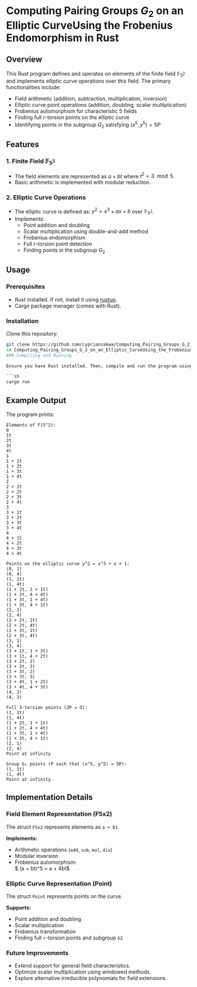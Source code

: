 # Computing Pairing Groups $G_2$ on an Elliptic CurveUsing the Frobenius Endomorphism in Rust

## Overview

This Rust program defines and operates on elements of the finite field $\mathbb{F}_{5^2}$ and implements elliptic curve operations over this field. The primary functionalities include:

- Field arithmetic (addition, subtraction, multiplication, inversion)
- Elliptic curve point operations (addition, doubling, scalar multiplication)
- Frobenius automorphism for characteristic 5 fields
- Finding full $r$-torsion points on the elliptic curve
- Identifying points in the subgroup $G_2$ satisfying $(x^5, y^5) = 5P$

## Features

### 1. **Finite Field $\mathbb{F}_{5^2}$**
- The field elements are represented as $a + bt$ where $t^2 = 3 \mod 5$.
- Basic arithmetic is implemented with modular reduction.

### 2. **Elliptic Curve Operations**
- The elliptic curve is defined as:
  $y^2 = x^3 + ax + b$
  over $\mathbb{F}_{5^2}$.
- Implements:
  - Point addition and doubling
  - Scalar multiplication using double-and-add method
  - Frobenius endomorphism
  - Full $r$-torsion point detection
  - Finding points in the subgroup $G_2$

## Usage
### Prerequisites

- Rust installed. If not, install it using [rustup](https://rustup.rs/).
- Cargo package manager (comes with Rust).

### Installation

Clone this repository:

```sh
git clone https://github.com/cypriansakwa/Computing_Pairing_Groups_G_2_on_an_Elliptic_CurveUsing_the_Frobenius_Endomorphism_in_Rust.git
cd Computing_Pairing_Groups_G_2_on_an_Elliptic_CurveUsing_the_Frobenius_Endomorphism_in_Rust
### Compiling and Running

Ensure you have Rust installed. Then, compile and run the program using:

```sh
cargo run
```
## Example Output

The program prints:
```
Elements of F(5^2):
0
1t
2t
3t
4t
1
1 + 1t
1 + 2t
1 + 3t
1 + 4t
2
2 + 1t
2 + 2t
2 + 3t
2 + 4t
3
3 + 1t
3 + 2t
3 + 3t
3 + 4t
4
4 + 1t
4 + 2t
4 + 3t
4 + 4t

Points on the elliptic curve y^2 = x^3 + x + 1:
(0, 1)
(0, 4)
(1, 1t)
(1, 4t)
(1 + 2t, 1 + 1t)
(1 + 2t, 4 + 4t)
(1 + 3t, 1 + 4t)
(1 + 3t, 4 + 1t)
(2, 1)
(2, 4)
(2 + 2t, 1t)
(2 + 2t, 4t)
(2 + 3t, 1t)
(2 + 3t, 4t)
(3, 1)
(3, 4)
(3 + 1t, 1 + 3t)
(3 + 1t, 4 + 2t)
(3 + 2t, 2)
(3 + 2t, 3)
(3 + 3t, 2)
(3 + 3t, 3)
(3 + 4t, 1 + 2t)
(3 + 4t, 4 + 3t)
(4, 2)
(4, 3)

Full 3-torsion points (3P = O):
(1, 1t)
(1, 4t)
(1 + 2t, 1 + 1t)
(1 + 2t, 4 + 4t)
(1 + 3t, 1 + 4t)
(1 + 3t, 4 + 1t)
(2, 1)
(2, 4)
Point at infinity

Group G₂ points (P such that (x^5, y^5) = 5P):
(1, 1t)
(1, 4t)
Point at infinity
```
## Implementation Details

### Field Element Representation (F5x2)  
The struct `F5x2` represents elements as `a + bt`.  

**Implements:**  
- Arithmetic operations (`add`, `sub`, `mul`, `div`)  
- Modular inversion  
- Frobenius automorphism:  
  $  (a + bt)^5 = a + 4bt$

### Elliptic Curve Representation (Point)  
The struct `Point` represents points on the curve.  

**Supports:**  
- Point addition and doubling  
- Scalar multiplication  
- Frobenius transformation  
- Finding full `r`-torsion points and subgroup `G2`  

### Future Improvements  
- Extend support for general field characteristics.  
- Optimize scalar multiplication using windowed methods.  
- Explore alternative irreducible polynomials for field extensions.  

